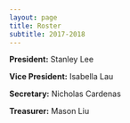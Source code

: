 ```yaml
---
layout: page
title: Roster
subtitle: 2017-2018
---
```

**President:** Stanley Lee

**Vice President:** Isabella Lau

**Secretary:** Nicholas Cardenas

**Treasurer:** Mason Liu

